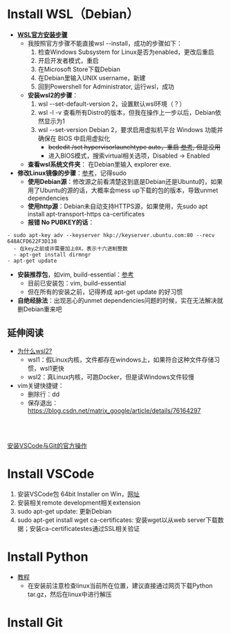 # Install WSL（Debian）

- **[WSL官方安装步骤](https://docs.microsoft.com/en-us/windows/wsl/install)**
  - 我按照官方步骤不能直接wsl --install，成功的步骤如下：
    1. 检查Windows Subsystem for Linux是否为enabled，更改后重启
    2. 开启开发者模式，重启
    3. 在Microsoft Store下载Debian
    4. 在Debian里输入UNIX username，新建
    5. 回到Powershell for Administrator, 运行wsl，成功
  - **安装wsl2的步骤**：
    1. wsl --set-default-version 2，设置默认wsl环境（？）
    2. wsl -l -v 查看所有Distro的版本，但我在操作上一步以后，Debian依然显示为1
    3. wsl --set-version Debian 2，要求启用虚拟机平台 Windows 功能并确保在 BIOS 中启用虚拟化
        - ~~bcdedit /set hypervisorlaunchtype auto，重启 [参考](https://www.jianshu.com/p/12040389e0e2), 但是没用~~
        - 进入BIOS模式，搜索virtual相关选项，Disabled -> Enabled
  - **查看wsl系统文件夹**： 在Debian里输入 explorer exe.
- **修改Linux镜像的步骤**：[参考](https://blog.csdn.net/qq_38238114/article/details/104584376)，记得sudo
  - **使用Debian源**：修改源之前看清楚这到底是Debian还是Ubuntu的，如果用了Ubuntu的源的话，大概率会mess up下载的包的版本，导致unmet dependencies
  - **使用http源**：Debian未自动支持HTTPS源，如果使用，先sudo apt install apt-transport-https ca-certificates
  - **报错 No PUBKEY的话**：
<!--     - 直接改GPG Error，理论上应该如下操作，不过我缺失了 gnupg, gnupg2 and gnupg1这些包，得先装上 -->
    - sudo apt-key adv --keyserver hkp://keyserver.ubuntu.com:80 --recv 648ACFD622F3D138
      - 在key之前或许需要加上0X，表示十六进制整数
      - apt-get install dirmngr
    - apt-get update
- **安装推荐包**，如vim, build-essential：[参考](https://sysin.org/blog/debian-11-install/#17-%E5%AE%89%E8%A3%85%E5%BF%85%E5%A4%87%E5%B7%A5%E5%85%B7)
  - 目前已安装包：vim, build-essential
  - 但在所有的安装之前，记得养成 apt-get update 的好习惯
- **自绝经脉法**：出现恶心的unmet dependencies问题的时候，实在无法解决就删Debian重来吧


## 延伸阅读
- [为什么wsl2?](https://docs.microsoft.com/en-us/windows/wsl/compare-versions)
  - wsl1：假Linux内核，文件都存在windows上，如果符合这种文件存储习惯，wsl1更快
  - wsl2：真Linux内核，可跑Docker，但是读Windows文件较慢
- vim关键快捷键：
  - 删除行：dd
  - 保存退出：https://blog.csdn.net/matrix_google/article/details/76164297

</br>
</br>

[安装VSCode与Git的官方操作](https://docs.microsoft.com/en-us/windows/wsl/tutorials/wsl-vscode)

# Install VSCode
1. 安装VSCode包 64bit Installer on Win，[网址](https://code.visualstudio.com/download#)
2. 安装相关remote development相关extension
3. sudo apt-get update: 更新Debian
4. sudo apt-get install wget ca-certificates: 安装wget以从web server下载数据；安装ca-certificatestes通过SSL相关验证

# Install Python
- [教程](https://linuxize.com/post/how-to-install-python-3-8-on-debian-10/)
  - 在安装前注意检查linux当前所在位置，建议直接通过网页下载Python tar.gz，然后在linux中进行解压

# Install Git



